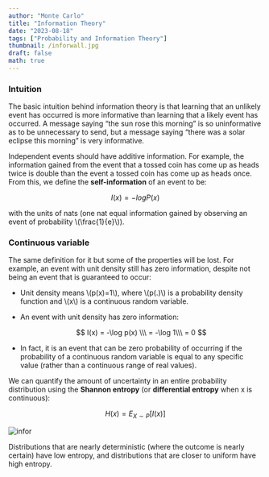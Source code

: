 ```yaml
---
author: "Monte Carlo"
title: "Information Theory"
date: "2023-08-18"
tags: ["Probability and Information Theory"]
thumbnail: /inforwall.jpg
draft: false
math: true
---
```

### Intuition
The basic intuition behind information theory is that learning that an unlikely event has occurred is more informative than learning that a likely event has occurred. A message saying “the sun rose this morning” is so uninformative as to be unnecessary to send, but a message saying “there was a solar eclipse this morning” is very informative.

Independent events should have additive information. For example, the information gained from the event that a tossed coin has come up as heads twice is double than the event a tossed coin has come up as heads once. From this, we define the **self-information** of an event to be:

$$
I(x) = - logP(x)
$$

with the units of nats (one nat equal information gained by observing an event of probability \\(\frac{1}{e}\\)).

### Continuous variable
The same definition for it but some of the properties will be lost. For example, an event with unit density still has zero information, despite not being an event that is guaranteed to occur:

- Unit density means \\(p(x)=1\\), where \\(p(.)\\) is a probability density function and \\(x\\) is a continuous random variable.
- An event with unit density has zero information:
    
    $$
    I(x) = -\log p(x) \\\
     = -\log 1\\\
     = 0
    $$
    
- In fact, it is an event that can be zero probability of occurring if the probability of a continuous random variable is equal to any specific value (rather than a continuous range of real values).

We can quantify the amount of uncertainty in an entire probability distribution using the **Shannon entropy** (or **differential entropy** when x is continuous):

$$
H(x) = E_{X \sim P}[I(x)]
$$

![infor](/infor.png)

Distributions that are nearly deterministic (where the outcome is nearly certain) have low entropy, and distributions that are closer to uniform have high entropy.